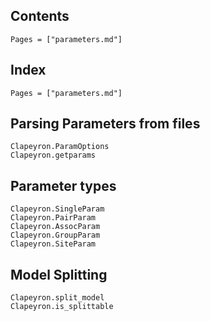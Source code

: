 ## Contents

```@contents
Pages = ["parameters.md"]
```

## Index

```@index
Pages = ["parameters.md"]
```

## Parsing Parameters from files
```@docs
Clapeyron.ParamOptions
Clapeyron.getparams
```
## Parameter types
```@docs
Clapeyron.SingleParam
Clapeyron.PairParam
Clapeyron.AssocParam
Clapeyron.GroupParam
Clapeyron.SiteParam
```

## Model Splitting
```@docs
Clapeyron.split_model
Clapeyron.is_splittable
```
